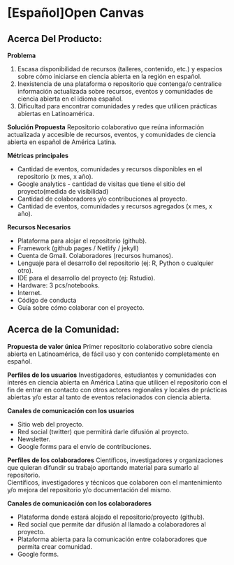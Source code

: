 # [Español]Open Canvas


## Acerca Del Producto:
**Problema**
1. Escasa disponibilidad de recursos (talleres, contenido, etc.) y espacios sobre cómo iniciarse en ciencia abierta en la región en español.
1. Inexistencia de una plataforma o repositorio que contenga/o centralice información actualizada sobre recursos, eventos y comunidades de ciencia abierta en el idioma español.
1. Dificultad para encontrar comunidades y redes que utilicen prácticas abiertas en Latinoamérica.

**Solución Propuesta**
Repositorio colaborativo que reúna información actualizada y accesible de recursos, eventos, y comunidades de ciencia abierta en español de América Latina.

**Métricas principales**
* Cantidad de eventos, comunidades y recursos disponibles en el repositorio (x mes, x año).  
* Google analytics - cantidad de visitas que tiene el sitio del proyecto(medida de visibilidad)
* Cantidad de colaboradores y/o contribuciones al proyecto.
* Cantidad de eventos, comunidades y recursos agregados (x mes, x año).

**Recursos Necesarios**
* Plataforma para alojar el repositorio (github).
* Framework (github pages / Netlify / jekyll)
* Cuenta de Gmail. Colaboradores (recursos humanos).
* Lenguaje para el desarrollo del repositorio (ej: R,  Python o cualquier otro).
* IDE para el desarrollo del proyecto (ej: Rstudio).
* Hardware: 3 pcs/notebooks.
* Internet.
* Código de conducta
* Guía sobre cómo colaborar con el proyecto.

## Acerca de la Comunidad:
**Propuesta de valor única**
Primer repositorio colaborativo sobre ciencia abierta en Latinoamérica, de fácil uso y con contenido completamente en español.

**Perfiles de los usuarios**
Investigadores, estudiantes y comunidades con interés en ciencia abierta en América Latina que utilicen el repositorio con el fin de entrar en contacto con otros actores regionales y locales de prácticas abiertas y/o estar al tanto de eventos relacionados con ciencia abierta.

**Canales de comunicación con los usuarios**
* Sitio web del proyecto.
* Red social (twitter) que permitirá darle difusión al proyecto.
* Newsletter.
* Google forms para el envío de contribuciones.

**Perfiles de los colaboradores**
Científicos, investigadores y organizaciones que quieran difundir su trabajo aportando  material para sumarlo al repositorio.  
Científicos, investigadores y técnicos que colaboren con el mantenimiento y/o mejora del repositorio y/o documentación del mismo.

**Canales de comunicación con los colaboradores**
* Plataforma donde estará alojado el repositorio/proyecto (github).
* Red social que permite dar difusión al llamado a colaboradores al proyecto.
* Plataforma abierta para la comunicación entre colaboradores que permita crear comunidad.
* Google forms.
